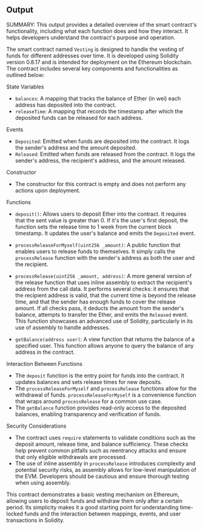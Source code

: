 ## Output

SUMMARY:
This output provides a detailed overview of the smart contract's functionality, including what each function does and how they interact. It helps developers understand the contract's purpose and operation.

The smart contract named `Vesting` is designed to handle the vesting of funds for different addresses over time. It is developed using Solidity version 0.8.17 and is intended for deployment on the Ethereum blockchain. The contract includes several key components and functionalities as outlined below:

 State Variables
- `balances`: A mapping that tracks the balance of Ether (in wei) each address has deposited into the contract.
- `releaseTime`: A mapping that records the timestamp after which the deposited funds can be released for each address.

 Events
- `Deposited`: Emitted when funds are deposited into the contract. It logs the sender's address and the amount deposited.
- `Released`: Emitted when funds are released from the contract. It logs the sender's address, the recipient's address, and the amount released.

 Constructor
- The constructor for this contract is empty and does not perform any actions upon deployment.

 Functions
- `deposit()`: Allows users to deposit Ether into the contract. It requires that the sent value is greater than 0. If it's the user's first deposit, the function sets the release time to 1 week from the current block timestamp. It updates the user's balance and emits the `Deposited` event.

- `processReleaseForMyself(uint256 _amount)`: A public function that enables users to release funds to themselves. It simply calls the `processRelease` function with the sender's address as both the user and the recipient.

- `processRelease(uint256 _amount, address)`: A more general version of the release function that uses inline assembly to extract the recipient's address from the call data. It performs several checks: it ensures that the recipient address is valid, that the current time is beyond the release time, and that the sender has enough funds to cover the release amount. If all checks pass, it deducts the amount from the sender's balance, attempts to transfer the Ether, and emits the `Released` event. This function showcases an advanced use of Solidity, particularly in its use of assembly to handle addresses.

- `getBalance(address user)`: A view function that returns the balance of a specified user. This function allows anyone to query the balance of any address in the contract.

 Interaction Between Functions
- The `deposit` function is the entry point for funds into the contract. It updates balances and sets release times for new deposits.
- The `processReleaseForMyself` and `processRelease` functions allow for the withdrawal of funds. `processReleaseForMyself` is a convenience function that wraps around `processRelease` for a common use case.
- The `getBalance` function provides read-only access to the deposited balances, enabling transparency and verification of funds.

 Security Considerations
- The contract uses `require` statements to validate conditions such as the deposit amount, release time, and balance sufficiency. These checks help prevent common pitfalls such as reentrancy attacks and ensure that only eligible withdrawals are processed.
- The use of inline assembly in `processRelease` introduces complexity and potential security risks, as assembly allows for low-level manipulation of the EVM. Developers should be cautious and ensure thorough testing when using assembly.

This contract demonstrates a basic vesting mechanism on Ethereum, allowing users to deposit funds and withdraw them only after a certain period. Its simplicity makes it a good starting point for understanding time-locked funds and the interaction between mappings, events, and user transactions in Solidity.




